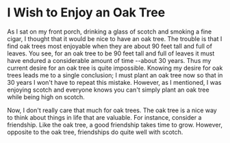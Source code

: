 # I Wish to Enjoy an Oak Tree

As I sat on my front porch, drinking a glass of scotch and smoking a fine cigar, I thought that it would be nice to have an oak tree. The trouble is that I find oak trees most enjoyable when they are about 90 feet tall and full of leaves. You see, for an oak tree to be 90 feet tall and full of leaves it must have endured a considerable amount of time --about 30 years. Thus my current desire for an oak tree is quite impossible. Knowing my desire for oak trees leads me to a single conclusion; I must plant an oak tree now so that in 30 years I won't have to repeat this mistake. However, as I mentioned, I was enjoying scotch and everyone knows you can't simply plant an oak tree while being high on scotch.

Now, I don't really care that much for oak trees. The oak tree is a nice way to think about things in life that are valuable. For instance, consider a friendship. Like the oak tree, a good friendship takes time to grow. However, opposite to the oak tree, friendships do quite well with scotch.
